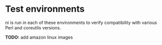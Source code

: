# Test environments
ni is run in each of these environments to verify compatibility with various
Perl and coreutils versions.

**TODO:** add amazon linux images
